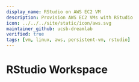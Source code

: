 ```yaml
---
display_name: RStudio on AWS EC2 VM
description: Provision AWS EC2 VMs with RStudio
icon: ../../../site/static/icon/aws.svg
maintainer_github: ucsb-dreamlab
verified: true
tags: [vm, linux, aws, persistent-vm, rstudio]
---
```


# RStudio Workspace
